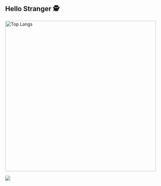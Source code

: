 ## Hello Stranger 🕵️

<img align="center" width="480px" alt="Top Langs" src="https://github-readme-stats.vercel.app/api/top-langs/?username=douglasliralima&layout=compact&hide=jupyter+notebook&langs_count=8&theme=tokyonight" />

![](https://komarev.com/ghpvc/?username=douglasliralima&color=7045ff)


<!--
**douglasliralima/douglasliralima** is a ✨ _special_ ✨ repository because its `README.md` (this file) appears on your GitHub profile.

Here are some ideas to get you started:

- 🔭 I’m currently working on ...
- 🌱 I’m currently learning ...
- 👯 I’m looking to collaborate on ...
- 🤔 I’m looking for help with ...
- 💬 Ask me about ...
- 📫 How to reach me: ...
- 😄 Pronouns: ...
- ⚡ Fun fact: ...
-->
